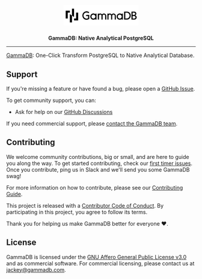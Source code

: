 <h1 align="center">
  <a href="https://gammadb.com"><img width=200 src="logo.svg" alt="GammaDB"></a>
<br>
</h1>

<p align="center">
  <b>GammaDB: Native Analytical PostgreSQL</b> <br />
</p>


---

[GammaDB](https://gammadb.com): One-Click Transform PostgreSQL to Native Analytical Database.

## Support

If you're missing a feature or have found a bug, please open a
[GitHub Issue](https://github.com/gammadb/gammadb/issues/new/choose).

To get community support, you can:

- Ask for help on our [GitHub Discussions](https://github.com/gammadb/gammadb/discussions)

If you need commercial support, please [contact the GammaDB team](mailto:jackey@gammadb.com).

## Contributing

We welcome community contributions, big or small, and are here to guide you along
the way. To get started contributing, check our [first timer issues](https://github.com/gammadb/gammadb/labels/good%20first%20issue). 
Once you contribute, ping us in Slack and we'll send you some GammaDB swag!

For more information on how to contribute, please see our
[Contributing Guide](/CONTRIBUTING.md).

This project is released with a [Contributor Code of Conduct](/CODE_OF_CONDUCT.md).
By participating in this project, you agree to follow its terms.

Thank you for helping us make GammaDB better for everyone :heart:.

## License

GammaDB is licensed under the [GNU Affero General Public License v3.0](LICENSE) and as commercial software. For commercial licensing, please contact us at [jackey@gammadb.com](mailto:jackey@gammadb.com).
